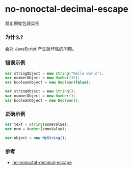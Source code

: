 # no-nonoctal-decimal-escape

禁止原始包装实例

### 为什么?

会对 JavaScript 产生破坏性的问题。

### 错误示例

```js
var stringObject = new String("Hello world");
var numberObject = new Number(33);
var booleanObject = new Boolean(false);

var stringObject = new String();
var numberObject = new Number();
var booleanObject = new Boolean();
```

### 正确示例

```js
var text = String(someValue);
var num = Number(someValue);

var object = new MyString();
```

### 参考

- [no-nonoctal-decimal-escape](https://eslint.org/docs/rules/no-nonoctal-decimal-escape)

